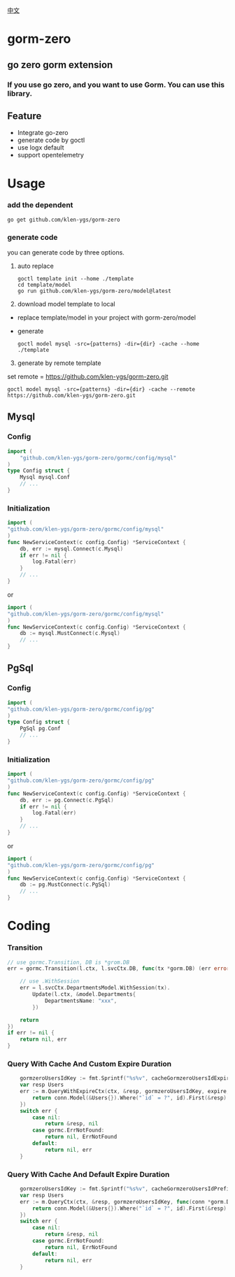[中文](README-zh.md)

# gorm-zero

## go zero gorm extension

### If you use go zero, and you want to use Gorm. You can use this library.

## Feature

- Integrate go-zero
- generate code by goctl
- use logx default
- support opentelemetry



# Usage

### add the dependent

```shell
go get github.com/klen-ygs/gorm-zero
```
### generate code

you can generate code by three options.

1. auto replace

   ```shell
   goctl template init --home ./template
   cd template/model
   go run github.com/klen-ygs/gorm-zero/model@latest
   ```

2. download model template to local

- replace  template/model in your project with gorm-zero/model

- generate

  ```shell
  goctl model mysql -src={patterns} -dir={dir} -cache --home ./template
  ```

3. generate by remote template

set remote = https://github.com/klen-ygs/gorm-zero.git

```shell
goctl model mysql -src={patterns} -dir={dir} -cache --remote https://github.com/klen-ygs/gorm-zero.git
```



## Mysql

### Config
```go
import (
    "github.com/klen-ygs/gorm-zero/gormc/config/mysql"
)
type Config struct {
    Mysql mysql.Conf
    // ...
}
```
### Initialization

```go
import (
"github.com/klen-ygs/gorm-zero/gormc/config/mysql"
)
func NewServiceContext(c config.Config) *ServiceContext {
    db, err := mysql.Connect(c.Mysql)
    if err != nil {
        log.Fatal(err)
    }
    // ...
}
```

or

```go
import (
"github.com/klen-ygs/gorm-zero/gormc/config/mysql"
)
func NewServiceContext(c config.Config) *ServiceContext {
    db := mysql.MustConnect(c.Mysql)
    // ...
}
```



## PgSql

### Config
```go
import (
"github.com/klen-ygs/gorm-zero/gormc/config/pg"
)
type Config struct {
    PgSql pg.Conf
    // ...
}
```
### Initialization

```go
import (
"github.com/klen-ygs/gorm-zero/gormc/config/pg"
)
func NewServiceContext(c config.Config) *ServiceContext {
    db, err := pg.Connect(c.PgSql)
    if err != nil {
        log.Fatal(err)
    }
    // ...
}
```

or

```go
import (
"github.com/klen-ygs/gorm-zero/gormc/config/pg"
)
func NewServiceContext(c config.Config) *ServiceContext {
    db := pg.MustConnect(c.PgSql)
    // ...
}
```

# Coding

### Transition

```go
// use gormc.Transition, DB is *grom.DB
err = gormc.Transition(l.ctx, l.svcCtx.DB, func(tx *gorm.DB) (err error) {

    // use .WithSession 
    err = l.svcCtx.DepartmentsModel.WithSession(tx).
        Update(l.ctx, &model.Departments{
            DepartmentsName: "xxx",
        })

    return
})
if err != nil {
    return nil, err
}
```

    

### Query With Cache And Custom Expire Duration

```go
    gormzeroUsersIdKey := fmt.Sprintf("%s%v", cacheGormzeroUsersIdExpirePrefix, id)
    var resp Users
    err := m.QueryWithExpireCtx(ctx, &resp, gormzeroUsersIdKey, expire, func(conn *gorm.DB, v interface{}) error {
        return conn.Model(&Users{}).Where("`id` = ?", id).First(&resp).Error
    })
    switch err {
        case nil:
            return &resp, nil
        case gormc.ErrNotFound:
            return nil, ErrNotFound
        default:
            return nil, err
    }
```

### Query With Cache And Default Expire Duration
```go
    gormzeroUsersIdKey := fmt.Sprintf("%s%v", cacheGormzeroUsersIdPrefix, id)
    var resp Users
    err := m.QueryCtx(ctx, &resp, gormzeroUsersIdKey, func(conn *gorm.DB, v interface{}) error {
        return conn.Model(&Users{}).Where("`id` = ?", id).First(&resp).Error
    })
    switch err {
        case nil:
            return &resp, nil
        case gormc.ErrNotFound:
            return nil, ErrNotFound
        default:
            return nil, err
    }
```

